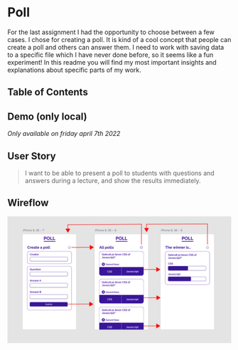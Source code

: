 # Poll

For the last assignment I had the opportunity to choose between a few cases. I chose for creating a poll. It is kind of a cool concept that people can create a poll and others can answer them. I need to work with saving data to a specific file which I have never done before, so it seems like a fun experiment! In this readme you will find my most important insights and explanations about specific parts of my work.

## Table of Contents


## Demo (only local)
*Only available on friday april 7th 2022*

## User Story
> I want to be able to present a poll to students with questions and answers during a lecture, and show the results immediately.

## Wireflow
![Poll-Wireflow](proces/wireflow.png)






